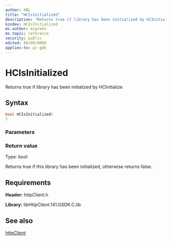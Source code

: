 ```yaml
---
author: XBL
title: "HCIsInitialized"
description: "Returns true if library has been initialized by HCInitialize"
kindex: HCIsInitialized
ms.author: migreen
ms.topic: reference
security: public
edited: 00/00/0000
applies-to: pc-gdk
---
```


# HCIsInitialized  

Returns true if library has been initialized by HCInitialize  

## Syntax  
  
```cpp
bool HCIsInitialized(  
)  
```  
  
### Parameters  
  
  
### Return value  
Type: bool
  
Returns true if this library has been initialized, otherwise returns false.
  
## Requirements  
  
**Header:** httpClient.h
  
**Library:** libHttpClient.141.GSDK.C.lib
  
## See also  
[httpClient](../httpclient_members.md)  
  
  
